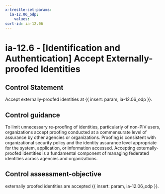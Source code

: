 ```yaml
---
x-trestle-set-params:
  ia-12.06_odp:
    values:
sort-id: ia-12.06
---
```


# ia-12.6 - \[Identification and Authentication\] Accept Externally-proofed Identities

## Control Statement

Accept externally-proofed identities at {{ insert: param, ia-12.06_odp }}.

## Control guidance

To limit unnecessary re-proofing of identities, particularly of non-PIV users, organizations accept proofing conducted at a commensurate level of assurance by other agencies or organizations. Proofing is consistent with organizational security policy and the identity assurance level appropriate for the system, application, or information accessed. Accepting externally-proofed identities is a fundamental component of managing federated identities across agencies and organizations.

## Control assessment-objective

externally proofed identities are accepted {{ insert: param, ia-12.06_odp }}.
